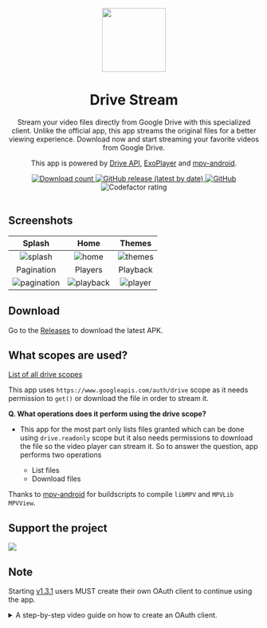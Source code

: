 <p align="center">
  <img src="https://user-images.githubusercontent.com/52543663/177340758-57d2b8a6-a6a5-4b87-935a-7986384a81c0.png" align="center" width="128" />
<p>
<h1 align="center">
  Drive Stream
</h1>
<p align="center">
Stream your video files directly from Google Drive with this specialized client. Unlike the official app, this app streams the original files for a better viewing experience. Download now and start streaming your favorite videos from Google Drive.
</p>

<p align="center">
  This app is powered by <a href="https://developers.google.com/drive/api">Drive API</a>, <a href="https://github.com/google/ExoPlayer">ExoPlayer</a> and <a href="https://github.com/mpv-android">mpv-android</a>.
</p>

<div align="center">
    <a href="https://github.com/itszechs/DriveStream/releases">

  <img alt="Download count" src="https://img.shields.io/github/downloads/itszechs/DriveStream/total?style=for-the-badge">
  </a>
      <a href="https://github.com/itszechs/DriveStream/latest">
    <img alt="GitHub release (latest by date)" src="https://img.shields.io/github/v/release/itszechs/DriveStream?style=for-the-badge">
  </a>
  <a href="https://github.com/itszechs/DriveStream/blob/main/LICENSE">
    <img alt="GitHub" src="https://img.shields.io/github/license/itszechs/DriveStream?style=for-the-badge">
  </a>
  <img alt="Codefactor rating" src="https://img.shields.io/codefactor/grade/github/itszechs/DriveStream/main?style=for-the-badge">
</div>

<br>

## Screenshots

Splash|Home|Themes
:-----:|:-------------------------------:|:-----------:|
![splash](https://user-images.githubusercontent.com/52543663/229365138-dd843448-ec71-40ac-b2b8-af2080bc55d5.png)|![home](https://user-images.githubusercontent.com/52543663/229365159-992915d4-f5df-4429-9374-15c8656ac541.png)|![themes](https://user-images.githubusercontent.com/52543663/229365393-6f7dff70-aca9-4fdd-91a5-ab66e6505ed6.png)
Pagination|Players|Playback
![pagination](https://user-images.githubusercontent.com/52543663/229365224-e2e4a4b0-44ea-4c24-87d9-9e078bf0332a.png)|![playback](https://user-images.githubusercontent.com/52543663/229365431-b39c0d2c-34cc-4891-b7ee-8dda376f47a2.png)|![player](https://user-images.githubusercontent.com/52543663/229365226-606f6eb7-2041-4dcf-9efb-27f4abef0b27.png)


## Download

Go to the [Releases](https://github.com/itsZECHS/DriveStream/releases) to download the latest APK.


## What scopes are used?

[List of all drive scopes](https://developers.google.com/identity/protocols/oauth2/scopes#drive)

This app uses `https://www.googleapis.com/auth/drive` scope as it needs permission to `get()` or
download the file in order to stream it.

**Q. What operations does it perform using the drive scope?**

- This app for the most part only lists files granted which can be done using `drive.readonly` scope
  but it also needs permissions to download the file so the video player can stream it. So to answer
  the question, app performs two operations

    - List files
    - Download files


Thanks to [mpv-android](https://github.com/mpv-android) for buildscripts to compile `libMPV`
and `MPVLib` `MPVView`.

## Support the project

<a href="https://www.buymeacoffee.com/zechs"><img src="https://img.buymeacoffee.com/button-api/?text=Buy me a coffee&emoji=&slug=zechs&button_colour=FFDD00&font_colour=000000&font_family=Poppins&outline_colour=000000&coffee_colour=ffffff" /></a>

## Note

Starting [v1.3.1](https://github.com/itszechs/DriveStream/tree/1.3.1) users MUST create their own OAuth client to continue using the app.


<details>
  <summary>A step-by-step video guide on how to create an OAuth client.</summary>
  

  https://user-images.githubusercontent.com/52543663/229366054-29e67440-9920-4504-8e1d-4f8eda367f2b.mp4
  
</details>

